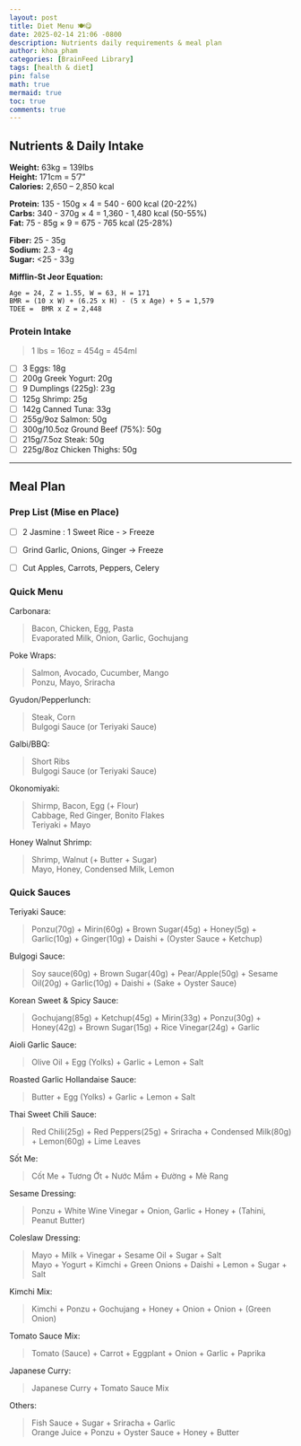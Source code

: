 ```yaml
---
layout: post
title: Diet Menu 🍽️😋
date: 2025-02-14 21:06 -0800
description: Nutrients daily requirements & meal plan
author: khoa_pham
categories: [BrainFeed Library]
tags: [health & diet]
pin: false
math: true
mermaid: true
toc: true
comments: true
---
```


## Nutrients & Daily Intake

**Weight:** 63kg = 139lbs  
**Height:** 171cm = 5’7”  
**Calories:** 2,650 – 2,850 kcal  

**Protein:** 135 - 150g × 4 = 540 - 600 kcal (20-22%)  
**Carbs:** 340 - 370g × 4 = 1,360 - 1,480 kcal (50-55%)  
**Fat:** 75 - 85g × 9 = 675 - 765 kcal (25-28%)  

**Fiber:** 25 - 35g  
**Sodium:** 2.3 - 4g  
**Sugar:** <25 - 33g  

**Mifflin-St Jeor Equation:**
```
Age = 24, Z = 1.55, W = 63, H = 171
BMR = (10 x W) + (6.25 x H) - (5 x Age) + 5 = 1,579
TDEE =  BMR x Z = 2,448
```

### Protein Intake
> 1 lbs = 16oz = 454g = 454ml

* [ ] 3 Eggs: 18g 
* [ ] 200g Greek Yogurt: 20g
* [ ] 9 Dumplings (225g): 23g
* [ ] 125g Shrimp: 25g
* [ ] 142g Canned Tuna: 33g
* [ ] 255g/9oz Salmon: 50g
* [ ] 300g/10.5oz Ground Beef (75%): 50g
* [ ] 215g/7.5oz Steak: 50g
* [ ] 225g/8oz Chicken Thighs: 50g

***

## Meal Plan
### Prep List (Mise en Place)
- [ ] 2 Jasmine : 1 Sweet Rice - > Freeze
- [ ] Grind Garlic, Onions, Ginger -> Freeze
- [ ] Cut Apples, Carrots, Peppers, Celery


### Quick Menu
Carbonara:
> Bacon, Chicken, Egg, Pasta   
> Evaporated Milk, Onion, Garlic, Gochujang

Poke Wraps:
> Salmon, Avocado, Cucumber, Mango   
> Ponzu, Mayo, Sriracha

Gyudon/Pepperlunch:
> Steak, Corn   
> Bulgogi Sauce (or Teriyaki Sauce)

Galbi/BBQ:
> Short Ribs   
> Bulgogi Sauce (or Teriyaki Sauce)

Okonomiyaki:
> Shirmp, Bacon, Egg (+ Flour)   
> Cabbage, Red Ginger, Bonito Flakes   
> Teriyaki + Mayo

Honey Walnut Shrimp:
> Shrimp, Walnut (+ Butter + Sugar)   
> Mayo, Honey, Condensed Milk, Lemon   


### Quick Sauces
Teriyaki Sauce: 
> Ponzu(70g) + Mirin(60g) + Brown Sugar(45g) + Honey(5g) + Garlic(10g) + Ginger(10g) + Daishi + (Oyster Sauce + Ketchup)

Bulgogi Sauce: 
> Soy sauce(60g) + Brown Sugar(40g) + Pear/Apple(50g) + Sesame Oil(20g)  + Garlic(10g) + Daishi + (Sake + Oyster Sauce)

Korean Sweet & Spicy Sauce:
> Gochujang(85g) + Ketchup(45g) + Mirin(33g) + Ponzu(30g) + Honey(42g) + Brown Sugar(15g) + Rice Vinegar(24g) + Garlic

Aioli Garlic Sauce:
> Olive Oil + Egg (Yolks) + Garlic + Lemon + Salt

Roasted Garlic Hollandaise Sauce:
> Butter + Egg (Yolks) + Garlic + Lemon + Salt

Thai Sweet Chili Sauce: 
> Red Chili(25g) + Red Peppers(25g) + Sriracha + Condensed Milk(80g) + Lemon(60g) + Lime Leaves

Sốt Me:
> Cốt Me + Tương Ớt + Nước Mắm + Đường + Mè Rang

Sesame Dressing: 
> Ponzu + White Wine Vinegar + Onion, Garlic + Honey + (Tahini, Peanut Butter)

Coleslaw Dressing:
> Mayo + Milk + Vinegar + Sesame Oil + Sugar + Salt    
> Mayo + Yogurt + Kimchi + Green Onions + Daishi + Lemon + Sugar + Salt

Kimchi Mix:
> Kimchi + Ponzu + Gochujang + Honey + Onion + Onion + (Green Onion)

Tomato Sauce Mix:
> Tomato (Sauce) + Carrot + Eggplant + Onion + Garlic + Paprika

Japanese Curry:
> Japanese Curry + Tomato Sauce Mix

Others:
> Fish Sauce + Sugar + Sriracha + Garlic    
> Orange Juice + Ponzu + Oyster Sauce + Honey + Butter  